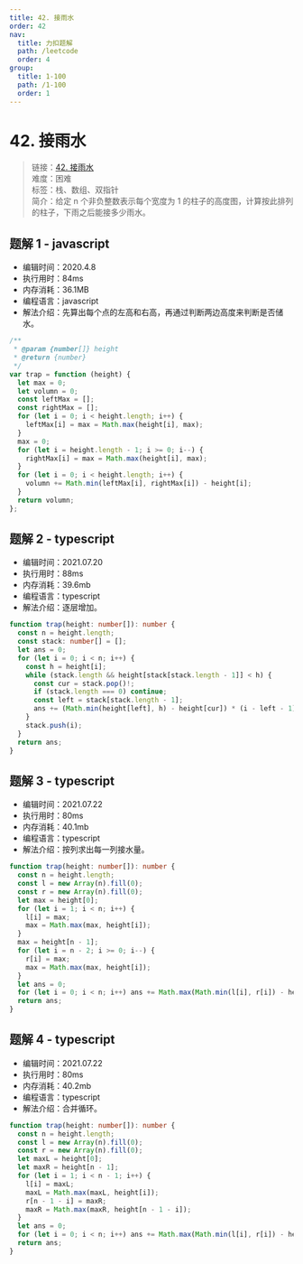```yaml
---
title: 42. 接雨水
order: 42
nav:
  title: 力扣题解
  path: /leetcode
  order: 4
group:
  title: 1-100
  path: /1-100
  order: 1
---
```


# 42. 接雨水

> 链接：[42. 接雨水](https://leetcode-cn.com/problems/trapping-rain-water/)  
> 难度：困难  
> 标签：栈、数组、双指针  
> 简介：给定 n 个非负整数表示每个宽度为 1 的柱子的高度图，计算按此排列的柱子，下雨之后能接多少雨水。

## 题解 1 - javascript

- 编辑时间：2020.4.8
- 执行用时：84ms
- 内存消耗：36.1MB
- 编程语言：javascript
- 解法介绍：先算出每个点的左高和右高，再通过判断两边高度来判断是否储水。

```javascript
/**
 * @param {number[]} height
 * @return {number}
 */
var trap = function (height) {
  let max = 0;
  let volumn = 0;
  const leftMax = [];
  const rightMax = [];
  for (let i = 0; i < height.length; i++) {
    leftMax[i] = max = Math.max(height[i], max);
  }
  max = 0;
  for (let i = height.length - 1; i >= 0; i--) {
    rightMax[i] = max = Math.max(height[i], max);
  }
  for (let i = 0; i < height.length; i++) {
    volumn += Math.min(leftMax[i], rightMax[i]) - height[i];
  }
  return volumn;
};
```

## 题解 2 - typescript

- 编辑时间：2021.07.20
- 执行用时：88ms
- 内存消耗：39.6mb
- 编程语言：typescript
- 解法介绍：逐层增加。

```typescript
function trap(height: number[]): number {
  const n = height.length;
  const stack: number[] = [];
  let ans = 0;
  for (let i = 0; i < n; i++) {
    const h = height[i];
    while (stack.length && height[stack[stack.length - 1]] < h) {
      const cur = stack.pop()!;
      if (stack.length === 0) continue;
      const left = stack[stack.length - 1];
      ans += (Math.min(height[left], h) - height[cur]) * (i - left - 1);
    }
    stack.push(i);
  }
  return ans;
}
```

## 题解 3 - typescript

- 编辑时间：2021.07.22
- 执行用时：80ms
- 内存消耗：40.1mb
- 编程语言：typescript
- 解法介绍：按列求出每一列接水量。

```typescript
function trap(height: number[]): number {
  const n = height.length;
  const l = new Array(n).fill(0);
  const r = new Array(n).fill(0);
  let max = height[0];
  for (let i = 1; i < n; i++) {
    l[i] = max;
    max = Math.max(max, height[i]);
  }
  max = height[n - 1];
  for (let i = n - 2; i >= 0; i--) {
    r[i] = max;
    max = Math.max(max, height[i]);
  }
  let ans = 0;
  for (let i = 0; i < n; i++) ans += Math.max(Math.min(l[i], r[i]) - height[i], 0);
  return ans;
}
```

## 题解 4 - typescript

- 编辑时间：2021.07.22
- 执行用时：80ms
- 内存消耗：40.2mb
- 编程语言：typescript
- 解法介绍：合并循环。

```typescript
function trap(height: number[]): number {
  const n = height.length;
  const l = new Array(n).fill(0);
  const r = new Array(n).fill(0);
  let maxL = height[0];
  let maxR = height[n - 1];
  for (let i = 1; i < n - 1; i++) {
    l[i] = maxL;
    maxL = Math.max(maxL, height[i]);
    r[n - 1 - i] = maxR;
    maxR = Math.max(maxR, height[n - 1 - i]);
  }
  let ans = 0;
  for (let i = 0; i < n; i++) ans += Math.max(Math.min(l[i], r[i]) - height[i], 0);
  return ans;
}
```
